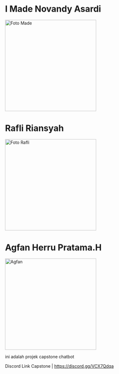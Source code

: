 # I Made Novandy Asardi
<img src="https://github.com/agfanpratama/kepston_chatbot/blob/main/foto/foto%20made.png?raw=true" alt="Foto Made" width="300">

# Rafli Riansyah
<img src="https://github.com/agfanpratama/kepston_chatbot/blob/main/foto/foto%20rafli.png?raw=true" alt="Foto Rafli" width="300">

# Agfan Herru Pratama.H
<img src="https://github.com/agfanpratama/kepston_chatbot/blob/main/foto/foto%20agfan.png?raw=true" alt="Agfan" width="300">



ini adalah projek capstone chatbot

Discord Link Capstone | https://discord.gg/VCX7Qdqa
